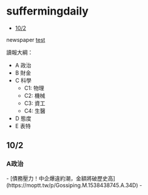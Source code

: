 suffermingdaily
===
* [10/2](#20181002)

newspaper
[test](https://www.facebook.com/suffermingl)

讀報大綱：
- A 政治
- B 財金
- C 科學
  * C1: 物理
  * C2: 機械
  * C3: 資工
  * C4: 生醫
- D 態度
- E 表特


<h2 id="20181002">10/2</h2>
<h3 id="20181002-politics">A政治</h3>
- [債務壓力！中企爆違約潮，金額將破歷史高](https://moptt.tw/p/Gossiping.M.1538438745.A.34D)
- 

